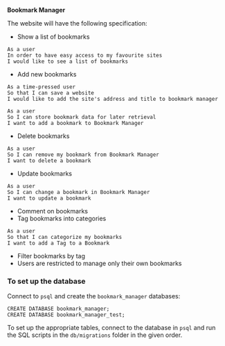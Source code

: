 **Bookmark Manager**

The website will have the following specification:

- Show a list of bookmarks
~~~~
As a user
In order to have easy access to my favourite sites
I would like to see a list of bookmarks
~~~~
- Add new bookmarks
~~~~
As a time-pressed user
So that I can save a website
I would like to add the site's address and title to bookmark manager

As a user
So I can store bookmark data for later retrieval
I want to add a bookmark to Bookmark Manager
~~~~
- Delete bookmarks
~~~~
As a user
So I can remove my bookmark from Bookmark Manager
I want to delete a bookmark
~~~~
- Update bookmarks
~~~~
As a user
So I can change a bookmark in Bookmark Manager
I want to update a bookmark
~~~~
- Comment on bookmarks
- Tag bookmarks into categories
~~~~
As a user
So that I can categorize my bookmarks
I want to add a Tag to a Bookmark
~~~~
- Filter bookmarks by tag
- Users are restricted to manage only their own bookmarks

### To set up the database
	
Connect to `psql` and create the `bookmark_manager` databases:
	
```
CREATE DATABASE bookmark_manager;
CREATE DATABASE bookmark_manager_test;
```
	
To set up the appropriate tables, connect to the database in `psql` and run the SQL scripts in the `db/migrations` folder in the given order.
	